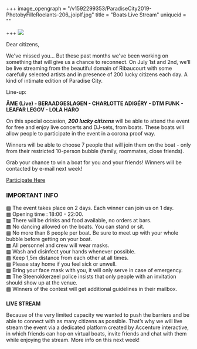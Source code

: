 +++
image_opengraph = "/v1592299353/ParadiseCity2019-PhotobyFilleRoelants-206_joiplf.jpg"
title = "Boats Live Stream"
uniqueid = ""

+++
![](https://res.cloudinary.com/dxswtxauo/image/upload/w_1000/f_auto/v1592299353/ParadiseCity2019-PhotobyFilleRoelants-206_joiplf.jpg)

Dear citizens,

We've missed you... But these past months we've been working on something that will give us a chance to reconnect. On July 1st and 2nd, we’ll be live streaming from the beautiful domain of Ribaucourt with some carefully selected artists and in presence of 200 lucky citizens each day. A kind of intimate edition of Paradise City.

Line-up:

**ÂME (Live) - BERAADGESLAGEN - CHARLOTTE ADIGÉRY - DTM FUNK - LEAFAR LEGOV - LOLA HARO**

On this special occasion, **_200 lucky citizens_** will be able to attend the event for free and enjoy live concerts and DJ-sets, from boats. These boats will allow people to participate in the event in a corona proof way.

Winners will be able to choose 7 people that will join them on the boat - only from their restricted 10-person bubble (family, roommates, close friends).

Grab your chance to win a boat for you and your friends! Winners will be contacted by e-mail next week!

<a class="btn" href="www.paradisecity.be/boatsregistration"> Participate Here </a>

### **IMPORTANT INFO**

▩ The event takes place on 2 days. Each winner can join us on 1 day.  
▩ Opening time : 18:00 - 22:00.  
▩ There will be drinks and food available, no orders at bars.  
▩ No dancing allowed on the boats. You can stand or sit.  
▩ No more than 8 people per boat. Be sure to meet up with your whole bubble before getting on your boat.  
▩ All personnel and crew will wear masks.  
▩ Wash and disinfect your hands whenever possible.  
▩ Keep 1,5m distance from each other at all times.  
▩ Please stay home if you feel sick or unwell.  
▩ Bring your face mask with you, it will only serve in case of emergency.  
▩ The Steenokkerzeel police insists that only people with an invitation should show up at the venue.  
▩ Winners of the contest will get additional guidelines in their mailbox.

###   
**LIVE STREAM**

Because of the very limited capacity we wanted to push the barriers and be able to connect with as many citizens as possible. That’s why we will live stream the event via a dedicated platform created by Accenture interactive, in which friends can hop on virtual boats, invite friends and chat with them while enjoying the stream. More info on this next week!